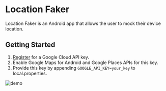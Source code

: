 # Location Faker

Location Faker is an Android app that allows the user to mock their device location.  

## Getting Started

1. [Register](https://cloud.google.com/apis/docs/getting-started) for a Google Cloud API key.
2. Enable Google Maps for Android and Google Places APIs for this key. 
3. Provide this key by appending `GOOGLE_API_KEY=your_key` to local.properties.

![demo](https://github.com/lduan/location-faker-android/assets/1165639/90a589b4-4dca-47b6-a103-9294dd213bec)
